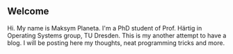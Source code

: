 ## Welcome

Hi. My name is Maksym Planeta. I'm a PhD student of Prof. Härtig in Operating Systems group, TU Dresden. This is my another attempt to have a blog. I will be posting here my thoughts, neat programming tricks and more.


